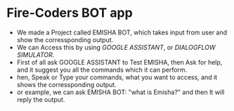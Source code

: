 # Fire-Coders BOT app

- We made a Project called EMISHA BOT, which takes input from user and show the corressponding output.
- We can Access this by using *GOOGLE ASSISTANT*, or *DIALOGFLOW SIMULATOR*.
- First of all ask GOOGLE ASSISTANT to Test EMISHA, then Ask for help, and it suggest you all the commands which it can perform.
- hen, Speak or Type your commands, what you want to access, and it shows the corressponding output.
- or example, we can ask EMISHA BOT:  "what is Emisha?" and then It will reply the output.
